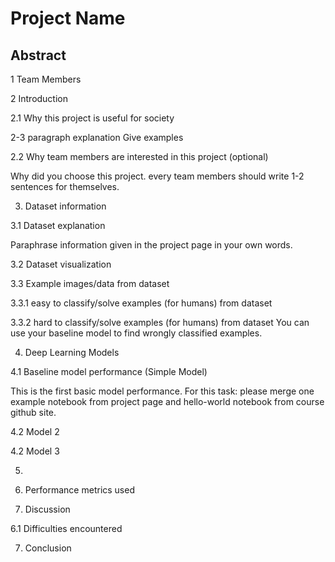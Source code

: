 
# Project Name

## Abstract


1 Team Members


2 Introduction

2.1 Why this project is useful for society

2-3 paragraph explanation
Give examples


2.2 Why team members are interested in this project (optional)

Why did you choose this project.
every team members should write 1-2 sentences for themselves.

3. Dataset information

3.1 Dataset explanation

Paraphrase information given in the project page in your own words.

3.2 Dataset visualization

3.3 Example images/data from dataset

3.3.1 easy to classify/solve examples (for humans) from dataset

3.3.2 hard to classify/solve examples (for humans) from dataset
You can use your baseline model to find wrongly classified examples.


4. Deep Learning Models 

4.1 Baseline model performance (Simple Model)

This is the first basic model performance.
For this task:
please merge one example notebook from project page and hello-world notebook from course github site.

4.2 Model 2

4.2 Model 3

5. 

5. Performance metrics used

6. Discussion

6.1 Difficulties encountered

7. Conclusion

